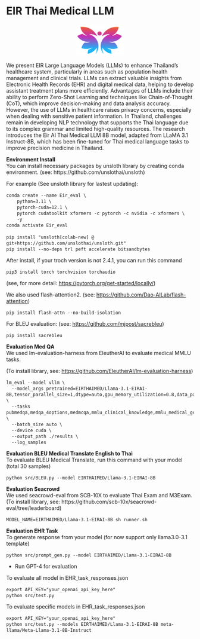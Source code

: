 # EIR Thai Medical LLM 
<p align='center'>
<img src="./img/eir_logo.png"  width="128" height="84" center-align="true">
</p>

We present EIR Large Language Models (LLMs) to enhance Thailand’s healthcare system, particularly in areas such as population health management and clinical trials. LLMs can extract valuable insights from Electronic Health Records (EHR) and digital medical data, helping to develop assistant treatment plans more efficiently.
Advantages of LLMs include their ability to perform Zero-Shot Learning and techniques like Chain-of-Thought (CoT), which improve decision-making and data analysis accuracy. However, the use of LLMs in healthcare raises privacy concerns, especially when dealing with sensitive patient information. In Thailand, challenges remain in developing NLP technology that supports the Thai language due to its complex grammar and limited high-quality resources. The research introduces the Eir AI Thai Medical LLM 8B model, adapted from LLaMA 3.1 Instruct-8B, which has been fine-tuned for Thai medical language tasks to improve precision medicine in Thailand.

<summary><b>Environment Install</b></summary>
You can install necessary packages by unsloth library by creating conda environment.
(see: https://github.com/unslothai/unsloth)

For example (See unsloth library for lastest updating):
```
conda create --name Eir_eval \
    python=3.11 \
    pytorch-cuda=12.1 \
    pytorch cudatoolkit xformers -c pytorch -c nvidia -c xformers \
    -y
conda activate Eir_eval

pip install "unsloth[colab-new] @ git+https://github.com/unslothai/unsloth.git"
pip install --no-deps trl peft accelerate bitsandbytes
```

After install, if your troch version is not 2.4.1, you can run this command
```
pip3 install torch torchvision torchaudio
```
(see, for more detail: https://pytorch.org/get-started/locally/)

We also used flash-attention2.
(see: https://github.com/Dao-AILab/flash-attention)

```
pip install flash-attn --no-build-isolation
```

For BLEU evaluation:
(see: https://github.com/mjpost/sacrebleu)
```
pip install sacrebleu
```

<summary><b>Evaluation Med QA</b></summary>
We used lm-evaluation-harness from EleutherAI to evaluate medical MMLU tasks.<br>

(To install library, see: https://github.com/EleutherAI/lm-evaluation-harness)

```
lm_eval --model vllm \
  --model_args pretrained=EIRTHAIMED/Llama-3.1-EIRAI-8B,tensor_parallel_size=1,dtype=auto,gpu_memory_utilization=0.8,data_parallel_size=1,trust_remote_code=True,max_model_len=2048 \
  --tasks pubmedqa,medqa_4options,medmcqa,mmlu_clinical_knowledge,mmlu_medical_genetics,mmlu_anatomy,mmlu_professional_medicine,mmlu_college_biology,mmlu_college_medicine \
  --batch_size auto \
  --device cuda \
  --output_path ./results \
  --log_samples 
```


<summary><b>Evaluation BLEU Medical Translate English to Thai</b></summary>
To evaluate BLEU Medical Translate, run this command with your model (total 30 samples) 

```
python src/BLEU.py --model EIRTHAIMED/Llama-3.1-EIRAI-8B
```

<summary><b>Evaluation Seacrowd</b></summary>
We used seacrowd-eval from SCB-10X to evaluate Thai Exam and M3Exam.<br>
(To install library, see: https://github.com/scb-10x/seacrowd-eval/tree/leaderboard)

```
MODEL_NAME=EIRTHAIMED/Llama-3.1-EIRAI-8B sh runner.sh
```


<summary><b>Evaluation EHR Task</b></summary>
To generate response from your model (for now support only llama3.0-3.1 template)

```
python src/prompt_gen.py --model EIRTHAIMED/Llama-3.1-EIRAI-8B
```

- Run GPT-4 for evaluation

To evaluate all model in EHR_task_responses.json
 
```
export API_KEY="your_openai_api_key_here"
python src/test.py 
```
To evaluate specific models in EHR_task_responses.json

```
export API_KEY="your_openai_api_key_here"
python src/test.py --models EIRTHAIMED/Llama-3.1-EIRAI-8B meta-llama/Meta-Llama-3.1-8B-Instruct
```

</details>
